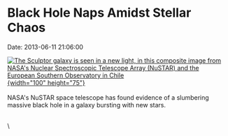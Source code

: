 Black Hole Naps Amidst Stellar Chaos
====================================

Date: 2013-06-11 21:06:00

[![The Sculptor galaxy is seen in a new light, in this composite image
from NASA\'s Nuclear Spectroscopic Telescope Array (NuSTAR) and the
European Southern Observatory in
Chile](http://www.jpl.nasa.gov/images/nustar/20130611/pia17244-th.jpg){width="100"
height="75"}](http://www.jpl.nasa.gov/news/news.php?release=2013-198&rn=news.xml&rst=3828)\
\
NASA\'s NuSTAR space telescope has found evidence of a slumbering
massive black hole in a galaxy bursting with new stars.

\
\
